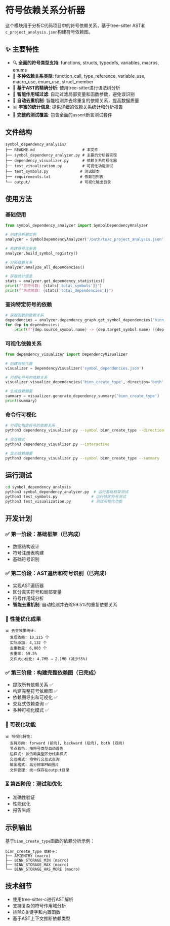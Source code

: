 # 符号依赖关系分析器

这个模块用于分析C代码项目中的符号依赖关系，基于tree-sitter AST和`c_project_analysis.json`构建符号依赖图。

## ✨ 主要特性

- 🔍 **全面的符号类型支持**: functions, structs, typedefs, variables, macros, enums
- 🔗 **多种依赖关系类型**: function_call, type_reference, variable_use, macro_use, enum_use, struct_member  
- 🌳 **基于AST的精确分析**: 使用tree-sitter进行语法树分析
- 🎯 **智能作用域过滤**: 自动过滤局部变量和函数参数，避免误识别
- 🔄 **自动去重机制**: 智能检测并去除重复的依赖关系，提高数据质量
- 📊 **丰富的统计信息**: 提供详细的依赖关系统计和分析报告
- 🧪 **完整的测试覆盖**: 包含全面的assert断言测试套件

## 文件结构

```
symbol_dependency_analysis/
├── README.md                     # 本文件
├── symbol_dependency_analyzer.py # 主要的分析器实现
├── dependency_visualizer.py      # 依赖关系可视化器
├── test_visualization.py         # 可视化功能测试
├── test_symbols.py              # 测试脚本
├── requirements.txt             # 依赖包列表
└── output/                      # 可视化输出目录
```

## 使用方法

### 基础使用

```python
from symbol_dependency_analyzer import SymbolDependencyAnalyzer

# 创建分析器实例
analyzer = SymbolDependencyAnalyzer('/path/to/c_project_analysis.json')

# 构建符号注册表
analyzer.build_symbol_registry()

# 分析依赖关系
analyzer.analyze_all_dependencies()

# 获取统计信息
stats = analyzer.get_dependency_statistics()
print(f"总符号数: {stats['total_symbols']}")
print(f"总依赖数: {stats['total_dependencies']}")
```

### 查询特定符号的依赖

```python
# 获取函数的依赖关系
dependencies = analyzer.dependency_graph.get_symbol_dependencies('binn_create_type')
for dep in dependencies:
    print(f"{dep.source_symbol.name} -> {dep.target_symbol.name} ({dep.dependency_type.value})")
```

### 可视化依赖关系

```python
from dependency_visualizer import DependencyVisualizer

# 创建可视化器
visualizer = DependencyVisualizer('symbol_dependencies.json')

# 可视化符号的依赖关系
visualizer.visualize_dependencies('binn_create_type', direction='both', max_depth=2)

# 生成依赖摘要
summary = visualizer.generate_dependency_summary('binn_create_type')
print(summary)
```

### 命令行可视化

```bash
# 可视化指定符号的依赖关系
python3 dependency_visualizer.py --symbol binn_create_type --direction both

# 交互模式
python3 dependency_visualizer.py --interactive

# 显示依赖摘要
python3 dependency_visualizer.py --symbol binn_create_type --summary
```

## 运行测试

```bash
cd symbol_dependency_analysis
python3 symbol_dependency_analyzer.py  # 运行基础框架测试
python3 test_symbols.py               # 运行特定符号测试
python3 test_visualization.py         # 测试可视化功能
```

## 开发计划

### ✅ 第一阶段：基础框架（已完成）
- 数据结构设计
- 符号注册表构建
- 基础符号识别

### ✅ 第二阶段：AST遍历和符号识别（已完成）
- 实现AST遍历器
- 区分真实符号和局部变量
- 符号作用域分析
- **智能去重机制**: 自动检测并去除59.5%的重复依赖关系

### 🔧 性能优化成果
```
📊 去重效果统计:
  发现依赖: 10,215 个
  实际添加: 4,132 个  
  去重数量: 6,083 个
  去重率: 59.5%
  文件大小优化: 4.7MB → 2.1MB (减少55%)
```

### ✅ 第三阶段：构建完整依赖图（已完成）
- 提取所有依赖关系 ✅
- 构建完整符号依赖图 ✅
- 依赖图导出和可视化 ✅
- 交互式依赖查询 ✅
- 多种可视化模式 ✅

### 🎨 可视化功能
```
📊 可视化特性:
  支持方向: forward (前向), backward (后向), both (双向)
  节点着色: 按符号类型自动着色
  边样式: 按依赖类型区分线条样式
  交互模式: 命令行交互式查询
  输出格式: 高分辨率PNG图片
  文件管理: 统一保存在output目录
```

### ⏳ 第四阶段：测试和优化
- 准确性验证
- 性能优化
- 报告生成

## 示例输出

基于`binn_create_type`函数的依赖分析示例：

```
binn_create_type 依赖于:
├── APIENTRY (macro)
├── BINN_STORAGE_MIN (macro)
├── BINN_STORAGE_MAX (macro)
└── BINN_STORAGE_HAS_MORE (macro)
```

## 技术细节

- 使用tree-sitter-c进行AST解析
- 支持复杂的符号作用域分析
- 排除C关键字和内置函数
- 基于AST上下文推断依赖类型
